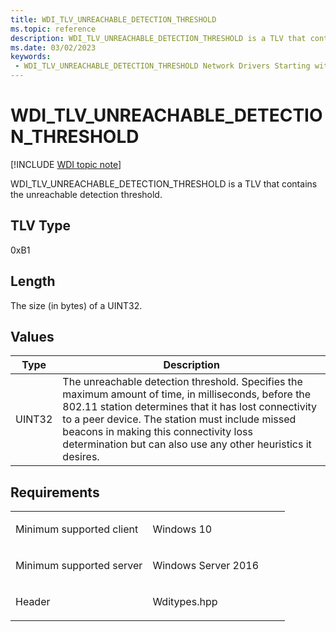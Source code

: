 ```yaml
---
title: WDI_TLV_UNREACHABLE_DETECTION_THRESHOLD
ms.topic: reference
description: WDI_TLV_UNREACHABLE_DETECTION_THRESHOLD is a TLV that contains the unreachable detection threshold.
ms.date: 03/02/2023
keywords:
 - WDI_TLV_UNREACHABLE_DETECTION_THRESHOLD Network Drivers Starting with Windows Vista
---
```


# WDI\_TLV\_UNREACHABLE\_DETECTION\_THRESHOLD

[!INCLUDE [WDI topic note](../includes/wdi-version-warning.md)]


WDI\_TLV\_UNREACHABLE\_DETECTION\_THRESHOLD is a TLV that contains the unreachable detection threshold.

## TLV Type


0xB1

## Length


The size (in bytes) of a UINT32.

## Values


| Type   | Description                                                                                                                                                                                                                                                                                                               |
|--------|---------------------------------------------------------------------------------------------------------------------------------------------------------------------------------------------------------------------------------------------------------------------------------------------------------------------------|
| UINT32 | The unreachable detection threshold. Specifies the maximum amount of time, in milliseconds, before the 802.11 station determines that it has lost connectivity to a peer device. The station must include missed beacons in making this connectivity loss determination but can also use any other heuristics it desires. |

 

## Requirements

<table>
<colgroup>
<col width="50%" />
<col width="50%" />
</colgroup>
<tbody>
<tr class="odd">
<td><p>Minimum supported client</p></td>
<td><p>Windows 10</p></td>
</tr>
<tr class="even">
<td><p>Minimum supported server</p></td>
<td><p>Windows Server 2016</p></td>
</tr>
<tr class="odd">
<td><p>Header</p></td>
<td>Wditypes.hpp</td>
</tr>
</tbody>
</table>

 

 




